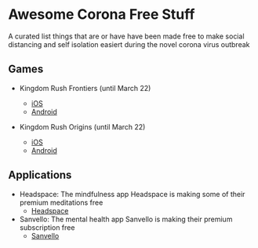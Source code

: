 # Awesome Corona Free Stuff

A curated list things that are or have have been made free to make social distancing and self isolation easiert during the novel corona virus outbreak

## Games

* Kingdom Rush Frontiers (until March 22)
    * [iOS](ironhi.de/b/2w3dsNT)
    * [Android](http://ironhi.de/b/2IOsBFd)

* Kingdom Rush Origins (until March 22)
    * [iOS](ironhi.de/b/2IUQlaI)
    * [Android](ironhi.de/b/2wZLe6I)


## Applications
* Headspace: The mindfulness app Headspace is making some of their premium meditations free
    * [Headspace](https://www.headspace.com/)
* Sanvello: The mental health app Sanvello is making their premium subscription free
    * [Sanvello](https://www.sanvello.com/coronavirus-anxiety-support/)


